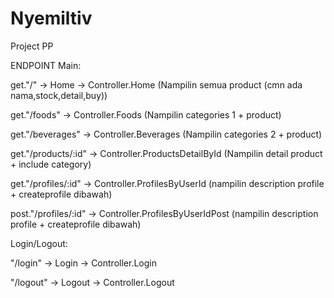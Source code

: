 # Nyemiltiv
Project PP

ENDPOINT
Main:

get."/" -> Home -> Controller.Home (Nampilin semua product (cmn ada nama,stock,detail,buy))

get."/foods" -> Controller.Foods (Nampilin categories 1 + product)

get."/beverages" -> Controller.Beverages (Nampilin categories 2 + product)

get."/products/:id" -> Controller.ProductsDetailById (Nampilin detail product + include category)

get."/profiles/:id" -> Controller.ProfilesByUserId (nampilin description profile + createprofile dibawah)

post."/profiles/:id" -> Controller.ProfilesByUserIdPost (nampilin description profile + createprofile dibawah)

Login/Logout:

"/login" -> Login -> Controller.Login

"/logout" -> Logout -> Controller.Logout